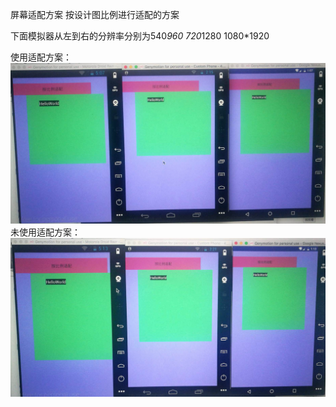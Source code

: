 屏幕适配方案
按设计图比例进行适配的方案

下面模拟器从左到右的分辨率分别为540*960  720*1280 1080*1920

使用适配方案：
![](https://github.com/QiuZhiyuan/PrecentAdaptation/blob/master/screen_shot_0.png)
未使用适配方案：
![](https://github.com/QiuZhiyuan/PrecentAdaptation/blob/master/screen_shot_1.png)

